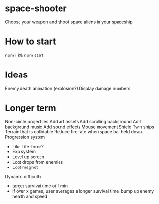 # space-shooter

Choose your weapon and shoot space aliens in your spaceship

# How to start

npm i && npm start

# Ideas

Enemy death animation (explosion?)
Display damage numbers

# Longer term

Non-circle projectiles
Add art assets
Add scrolling background
Add background music
Add sound effects
Mouse movement
Shield
Twin ships
Terrain that is collidable
Reduce fire rate when space bar held down
Progression system

- Like Life-force?
- Exp system
- Level up screen
- Loot drops from enemies
- Loot magnet

Dynamic difficulty

- target survival time of 1 min
- if over x games, user averages a longer survival time, bump up enemy health and speed
